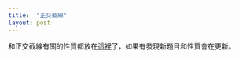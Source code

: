 ```yaml
---
title:  "正交截線"
layout: post
---
```


和正交截線有關的性質都放在[這裡][Orthotransversal.pdf]了，如果有發現新題目和性質會在更新。

[Orthotransversal.pdf]:/Orthotransversal.pdf


